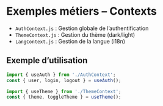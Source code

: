 # Exemples métiers – Contexts

- `AuthContext.js` : Gestion globale de l’authentification
- `ThemeContext.js` : Gestion du thème (dark/light)
- `LangContext.js` : Gestion de la langue (i18n)

## Exemple d’utilisation
```js
import { useAuth } from './AuthContext';
const { user, login, logout } = useAuth();

import { useTheme } from './ThemeContext';
const { theme, toggleTheme } = useTheme();
```
